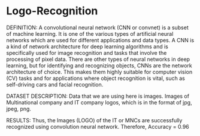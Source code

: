 # Logo-Recognition
DEFINITION: 
A convolutional neural network (CNN or convnet) is a subset of machine learning. It is one of the 
various types of artificial neural networks which are used for different applications and data types. A 
CNN is a kind of network architecture for deep learning algorithms and is specifically used for image 
recognition and tasks that involve the processing of pixel data. 
There are other types of neural networks in deep learning, but for identifying and recognizing objects, 
CNNs are the network architecture of choice. This makes them highly suitable for computer vision 
(CV) tasks and for applications where object recognition is vital, such as self-driving cars and facial 
recognition.

DATASET DESCRIPTION: 
Data that we are using here is images. Images of Multinational company and IT company logos, 
which is in the format of jpg, jpeg, png. 

RESULTS: 
Thus, the Images (LOGO) of the IT or MNCs are successfully recognized using convolution neural 
network. 
Therefore, Accuracy = 0.96
